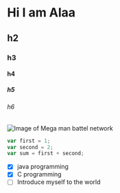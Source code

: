 # Hi I am Alaa
## h2
### h3
#### h4
##### h5
###### h6
![Image of Mega man battel network](https://www.creativeuncut.com/social/mega-man-battle-network-6.jpg)

```javascript
var first = 1;
var second = 2;
var sum = first + second;
```

- [x] java programming
- [x] C programming
- [ ] Introduce myself to the world
